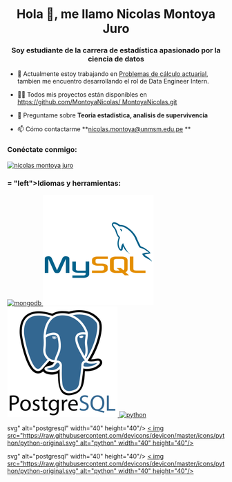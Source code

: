 <h1 align="center">Hola 👋, me llamo Nicolas Montoya Juro</h1>
<h3 align="center">Soy estudiante de la carrera de estadística apasionado por la ciencia de datos</h3>

- 👯 Actualmente estoy trabajando en [Problemas de cálculo actuarial](https://colab.research.google.com/drive/1FUFwu_NpFHJvGPc561Jnw9WeKhxoa6ql?usp=sharing), tambien me encuentro desarrollando el rol de Data Engineer Intern.

- 👨‍💻 Todos mis proyectos están disponibles en [https://github.com/MontoyaNicolas/ MontoyaNicolas.git](https://github.com/MontoyaNicolas/MontoyaNicolas.git)

- 💬 Preguntame sobre **Teoria estadistica, analisis de supervivencia**

- 📫 Cómo contactarme **nicolas.montoya@unmsm.edu.pe **

<h3 align="left">Conéctate conmigo:</h3>
<p align="left">
<a href="https://www.hackerearth.com/nicolas montoya juro" target="blank"><img align="center" src="https://raw.githubusercontent.com/rahuldkjain/github-profile -readme-generator/master/src/images/icons/Social/hackerearth.svg" alt="nicolas montoya juro" height="30" width="40" /></a> </p> <h3
align

= "left">Idiomas y herramientas:</h3>
<p align="left"> <a href="https://www.mongodb.com/" target="_blank" rel="noreferrer"> <img src="https://raw.githubusercontent.com/ devicons/devicon/master/icons/mongodb/mongodb-original-wordmark.svg" alt="mongodb" width="40" height="40"/> </a> <a href="https://www. mysql.com/" target="_blank" rel="noreferrer"> <img src="https://raw.githubusercontent.com/devicons/devicon/master/icons/mysql/mysql-original-wordmark.svg" alt ="mysql" ancho="40" alto="40"/> </a> <a href="https://www.postgresql.org" target="_blank" rel="noreferrer"> <img src="https://raw.githubusercontent.com/devicons/devicon/master/icons/postgresql/postgresql-original-wordmark.svg" alt="postgresql " ancho="40" alto="40"/> </a> <a href="https://www.python.org" target="_blank" rel="noreferrer"> <img src="https: //raw.githubusercontent.com/devicons/devicon/master/icons/python/python-original.svg" alt="python" width="40" height="40"/> </a> </p>svg" alt="postgresql" width="40" height="40"/> </a> <a href="https://www.python.org" target="_blank" rel="noreferrer"> < img src="https://raw.githubusercontent.com/devicons/devicon/master/icons/python/python-original.svg" alt="python" width="40" height="40"/> </a > </p>svg" alt="postgresql" width="40" height="40"/> </a> <a href="https://www.python.org" target="_blank" rel="noreferrer"> < img src="https://raw.githubusercontent.com/devicons/devicon/master/icons/python/python-original.svg" alt="python" width="40" height="40"/> </a > </p>
